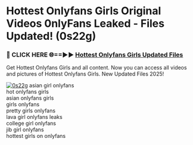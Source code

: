 # Hottest Onlyfans Girls Original Videos 0nlyFans Leaked - Files Updated! (0s22g)

<h3>🔴 CLICK HERE 🌐==►► <a href="https://tinyurl.com/x26r9saj" rel="nofollow">Hottest Onlyfans Girls Updated Files</a></h3>

Get Hottest Onlyfans Girls and all content. Now you can access all videos and pictures of Hottest Onlyfans Girls. New Updated Files 2025!

[![0s22g](https://i.imgur.com/LkgZPqh.gif)](https://tinyurl.com/x26r9saj)
asian girl onlyfans<br>
hot onlyfans girls<br>
asian onlyfans girls<br>
girls onlyfans<br>
pretty girls onlyfans<br>
lava girl onlyfans leaks<br>
college girl onlyfans<br>
jib girl onlyfans<br>
hottest girls on onlyfans